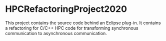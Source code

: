 # HPCRefactoringProject2020
This project contains the source code behind an Eclipse plug-in. 
It contains a refactoring for C/C++ HPC code for transforming synchronous communication to asynchronous communication.
